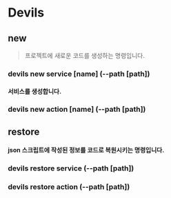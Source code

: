 # Devils
> 

## new
>프로젝트에 새로운 코드를 생성하는 명령입니다. 

### devils new service [name] (--path [path])
#### 서비스를 생성합니다.

### devils new action [name] (--path [path])


## restore
#### json 스크립트에 작성된 정보를 코드로 복원시키는 명령입니다.


### devils restore service (--path [path])
### devils restore action (--path [path])

